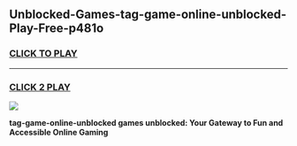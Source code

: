 
## Unblocked-Games-tag-game-online-unblocked-Play-Free-p481o
<h3>
<a href="https://premium76.site?title=tag-game-online-unblocked&ref=22A">CLICK TO PLAY</a></h3>
<hr>

<h3>
<a href="https://premium76.site?title=tag-game-online-unblocked&ref=22A">CLICK 2 PLAY</a>
  
</h3>

<a href="https://premium76.site?title=tag-game-online-unblocked&ref=22A"><img src="https://clearcache.store/games.png"></a>


**tag-game-online-unblocked games unblocked: Your Gateway to Fun and Accessible Online Gaming**
